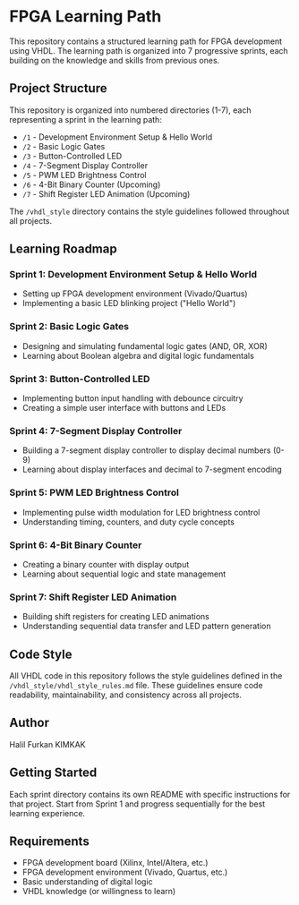# FPGA Learning Path

This repository contains a structured learning path for FPGA development using VHDL. The learning path is organized into 7 progressive sprints, each building on the knowledge and skills from previous ones.

## Project Structure

This repository is organized into numbered directories (1-7), each representing a sprint in the learning path:

- `/1` - Development Environment Setup & Hello World
- `/2` - Basic Logic Gates
- `/3` - Button-Controlled LED
- `/4` - 7-Segment Display Controller
- `/5` - PWM LED Brightness Control
- `/6` - 4-Bit Binary Counter (Upcoming)
- `/7` - Shift Register LED Animation (Upcoming)

The `/vhdl_style` directory contains the style guidelines followed throughout all projects.

## Learning Roadmap

### Sprint 1: Development Environment Setup & Hello World
- Setting up FPGA development environment (Vivado/Quartus)
- Implementing a basic LED blinking project ("Hello World")

### Sprint 2: Basic Logic Gates
- Designing and simulating fundamental logic gates (AND, OR, XOR)
- Learning about Boolean algebra and digital logic fundamentals

### Sprint 3: Button-Controlled LED
- Implementing button input handling with debounce circuitry
- Creating a simple user interface with buttons and LEDs

### Sprint 4: 7-Segment Display Controller
- Building a 7-segment display controller to display decimal numbers (0-9)
- Learning about display interfaces and decimal to 7-segment encoding

### Sprint 5: PWM LED Brightness Control
- Implementing pulse width modulation for LED brightness control
- Understanding timing, counters, and duty cycle concepts

### Sprint 6: 4-Bit Binary Counter
- Creating a binary counter with display output
- Learning about sequential logic and state management

### Sprint 7: Shift Register LED Animation
- Building shift registers for creating LED animations
- Understanding sequential data transfer and LED pattern generation

## Code Style

All VHDL code in this repository follows the style guidelines defined in the `/vhdl_style/vhdl_style_rules.md` file. These guidelines ensure code readability, maintainability, and consistency across all projects.

## Author

Halil Furkan KIMKAK

## Getting Started

Each sprint directory contains its own README with specific instructions for that project. Start from Sprint 1 and progress sequentially for the best learning experience.

## Requirements

- FPGA development board (Xilinx, Intel/Altera, etc.)
- FPGA development environment (Vivado, Quartus, etc.)
- Basic understanding of digital logic
- VHDL knowledge (or willingness to learn) 